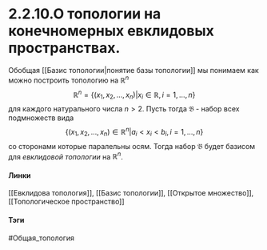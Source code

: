 # 2.2.10.О топологии на конечномерных евклидовых пространствах.
Обобщая [[Базис топологии|понятие базы топологии]] мы понимаем как можно построить топологию на $\mathbb{R}^n$ 
$$\mathbb{R}^n=\{(x_1,x_2,\dots,x_n)|x_i\in\mathbb{R},i=1,\dots,n\}$$ для каждого натурального числа $n>2$. Пусть тогда $\mathfrak{B}$ - набор всех подмножеств вида $$\{(x_1,x_2,\dots,x_n)\in\mathbb{R}^n|a_i<x_i<b_{i},i=1,\dots,n\}$$ со сторонами которые паралельны осям. Тогда набор $\mathfrak{B}$ будет базисом для *евклидовой топологии* на $\mathbb{R}^n$.

#### Линки
[[Евклидова топология]],
[[Базис топологии]],
[[Открытое множество]],
[[Топологическое пространство]]
#### Тэги 
 #Общая_топология